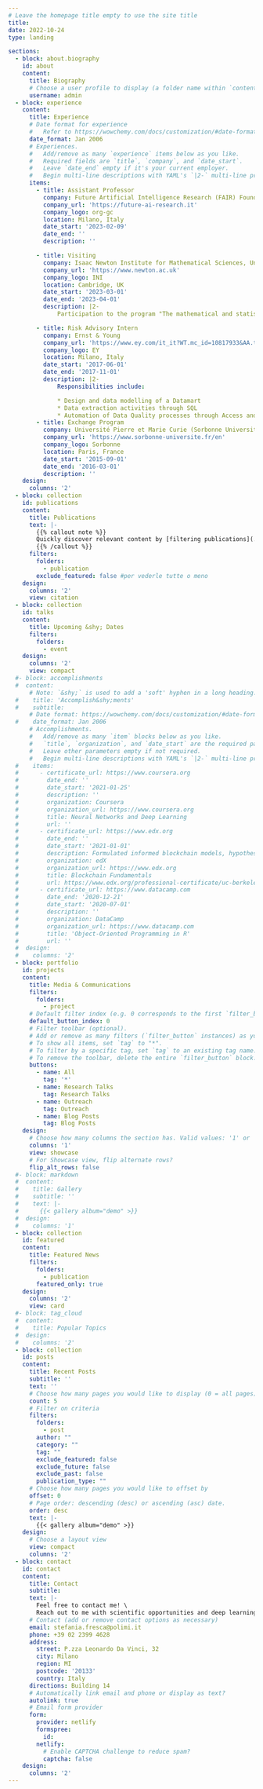 ```yaml
---
# Leave the homepage title empty to use the site title
title:
date: 2022-10-24
type: landing

sections:
  - block: about.biography
    id: about
    content:
      title: Biography
      # Choose a user profile to display (a folder name within `content/authors/`)
      username: admin
  - block: experience
    content:
      title: Experience
      # Date format for experience
      #   Refer to https://wowchemy.com/docs/customization/#date-format
      date_format: Jan 2006
      # Experiences.
      #   Add/remove as many `experience` items below as you like.
      #   Required fields are `title`, `company`, and `date_start`.
      #   Leave `date_end` empty if it's your current employer.
      #   Begin multi-line descriptions with YAML's `|2-` multi-line prefix.
      items:
        - title: Assistant Professor
          company: Future Artificial Intelligence Research (FAIR) Foundation
          company_url: 'https://future-ai-research.it'
          company_logo: org-gc
          location: Milano, Italy
          date_start: '2023-02-09'
          date_end: ''
          description: ''

        - title: Visiting
          company: Isaac Newton Institute for Mathematical Sciences, University of Cambridge
          company_url: 'https://www.newton.ac.uk'
          company_logo: INI
          location: Cambridge, UK
          date_start: '2023-03-01'
          date_end: '2023-04-01'
          description: |2-
              Participation to the program "The mathematical and statistical foundation of future data-driven engineering"

        - title: Risk Advisory Intern
          company: Ernst & Young
          company_url: 'https://www.ey.com/it_it?WT.mc_id=10817933&AA.tsrc=paidsearch&gad=1&gclid=CjwKCAjwloynBhBbEiwAGY25dAu0cZBZcGoy7-vBpcdVI7cpPDfQDdv8cdl38FSYYp46K-ZcNs0hzhoCXrIQAvD_BwE'
          company_logo: EY
          location: Milano, Italy
          date_start: '2017-06-01'
          date_end: '2017-11-01'
          description: |2-
              Responsibilities include:

              * Design and data modelling of a Datamart
              * Data extraction activities through SQL
              * Automation of Data Quality processes through Access and VBA
        - title: Exchange Program
          company: Université Pierre et Marie Curie (Sorbonne Universités)
          company_url: 'https://www.sorbonne-universite.fr/en'
          company_logo: Sorbonne
          location: Paris, France
          date_start: '2015-09-01'
          date_end: '2016-03-01'
          description: ''
    design:
      columns: '2'
  - block: collection
    id: publications
    content:
      title: Publications
      text: |-
        {{% callout note %}}
        Quickly discover relevant content by [filtering publications](./publication/).
        {{% /callout %}}
      filters:
        folders:
          - publication
        exclude_featured: false #per vederle tutte o meno
    design:
      columns: '2'
      view: citation
  - block: collection
    id: talks
    content:
      title: Upcoming &shy; Dates
      filters:
        folders:
          - event
    design:
      columns: '2'
      view: compact
  #- block: accomplishments
  #  content:
      # Note: `&shy;` is used to add a 'soft' hyphen in a long heading.
  #    title: 'Accomplish&shy;ments'
  #    subtitle:
      # Date format: https://wowchemy.com/docs/customization/#date-format
  #    date_format: Jan 2006
      # Accomplishments.
      #   Add/remove as many `item` blocks below as you like.
      #   `title`, `organization`, and `date_start` are the required parameters.
      #   Leave other parameters empty if not required.
      #   Begin multi-line descriptions with YAML's `|2-` multi-line prefix.
  #    items:
  #      - certificate_url: https://www.coursera.org
  #        date_end: ''
  #        date_start: '2021-01-25'
  #        description: ''
  #        organization: Coursera
  #        organization_url: https://www.coursera.org
  #        title: Neural Networks and Deep Learning
  #        url: ''
  #      - certificate_url: https://www.edx.org
  #        date_end: ''
  #        date_start: '2021-01-01'
  #        description: Formulated informed blockchain models, hypotheses, and use cases.
  #        organization: edX
  #        organization_url: https://www.edx.org
  #        title: Blockchain Fundamentals
  #        url: https://www.edx.org/professional-certificate/uc-berkeleyx-blockchain-fundamentals
  #      - certificate_url: https://www.datacamp.com
  #        date_end: '2020-12-21'
  #        date_start: '2020-07-01'
  #        description: ''
  #        organization: DataCamp
  #        organization_url: https://www.datacamp.com
  #        title: 'Object-Oriented Programming in R'
  #        url: ''
  #  design:
  #    columns: '2'
  - block: portfolio
    id: projects
    content:
      title: Media & Communications
      filters:
        folders:
          - project
      # Default filter index (e.g. 0 corresponds to the first `filter_button` instance below).
      default_button_index: 0
      # Filter toolbar (optional).
      # Add or remove as many filters (`filter_button` instances) as you like.
      # To show all items, set `tag` to "*".
      # To filter by a specific tag, set `tag` to an existing tag name.
      # To remove the toolbar, delete the entire `filter_button` block.
      buttons:
        - name: All
          tag: '*'
        - name: Research Talks
          tag: Research Talks
        - name: Outreach
          tag: Outreach
        - name: Blog Posts
          tag: Blog Posts
    design:
      # Choose how many columns the section has. Valid values: '1' or '2'.
      columns: '1'
      view: showcase
      # For Showcase view, flip alternate rows?
      flip_alt_rows: false
  #- block: markdown
  #  content:
  #    title: Gallery
  #    subtitle: ''
  #    text: |-
  #      {{< gallery album="demo" >}}
  #  design:
  #    columns: '1'
  - block: collection
    id: featured
    content:
      title: Featured News
      filters:
        folders:
          - publication
        featured_only: true
    design:
      columns: '2'
      view: card
  #- block: tag_cloud
  #  content:
  #    title: Popular Topics
  #  design:
  #    columns: '2'
  - block: collection
    id: posts
    content:
      title: Recent Posts
      subtitle: ''
      text: ''
      # Choose how many pages you would like to display (0 = all pages)
      count: 5
      # Filter on criteria
      filters:
        folders:
          - post
        author: ""
        category: ""
        tag: ""
        exclude_featured: false
        exclude_future: false
        exclude_past: false
        publication_type: ""
      # Choose how many pages you would like to offset by
      offset: 0
      # Page order: descending (desc) or ascending (asc) date.
      order: desc
      text: |-
        {{< gallery album="demo" >}}
    design:
      # Choose a layout view
      view: compact
      columns: '2'
  - block: contact
    id: contact
    content:
      title: Contact
      subtitle:
      text: |-
        Feel free to contact me! \
        Reach out to me with scientific opportunities and deep learning projects.
      # Contact (add or remove contact options as necessary)
      email: stefania.fresca@polimi.it
      phone: +39 02 2399 4628
      address:
        street: P.zza Leonardo Da Vinci, 32
        city: Milano
        region: MI
        postcode: '20133'
        country: Italy
      directions: Building 14
      # Automatically link email and phone or display as text?
      autolink: true
      # Email form provider
      form:
        provider: netlify
        formspree:
          id:
        netlify:
          # Enable CAPTCHA challenge to reduce spam?
          captcha: false
    design:
      columns: '2'
---
```

